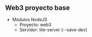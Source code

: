## Web3 proyecto base

+ Módulos NodeJS
    - Proyecto: web3
    - Servidor: lite-server (--save-dev)